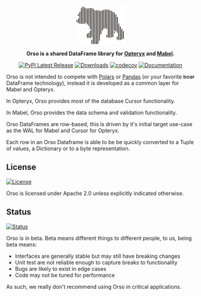 <div align="center">

![Orso](https://raw.githubusercontent.com/mabel-dev/orso/main/orso.png)

**Orso is a shared DataFrame library for [Opteryx](https://opteryx.dev/) and [Mabel](https://github.com/mabel-dev/mabel).**

[![PyPI Latest Release](https://img.shields.io/pypi/v/orso.svg)](https://pypi.org/project/orso/)
[![Downloads](https://static.pepy.tech/badge/orso)](https://pepy.tech/project/orso)
[![codecov](https://codecov.io/gh/mabel-dev/orso/branch/main/graph/badge.svg?token=nl9JwOVdPs)](https://codecov.io/gh/mabel-dev/orso)
[![Documentation](https://img.shields.io/badge/Documentation-018EF5?logo=ReadMe&logoColor=fff&style=flat)](https://opteryx.dev/latest/get-started/ecosystem/orso/)

</div>

Orso is not intended to compete with [Polars](https://www.pola.rs/) or [Pandas](https://pandas.pydata.org/) (or your favorite ~~bear~~ DataFrame technology), instead it is developed as a common layer for Mabel and Opteryx.

In Opteryx, Orso provides most of the database Cursor functionality.

In Mabel, Orso provides the data schema and validation functionality.

Orso DataFrames are row-based, this is driven by it's initial target use-case as the WAL for Mabel and Cursor for Opteryx.

Each row in an Orso Dataframe is able to be be quickly converted to a Tuple of values, a Dictionary or to a byte representation.

## License

[![License](https://img.shields.io/badge/license-Apache%202.0-blue.svg)](https://github.com/mabel-dev/orso/blob/master/LICENSE)

Orso is licensed under Apache 2.0 unless explicitly indicated otherwise.

## Status

[![Status](https://img.shields.io/badge/Status-beta-orange)](https://github.com/mabel-dev/orso)

Orso is in beta. Beta means different things to different people, to us, being beta means:

- Interfaces are generally stable but may still have breaking changes
- Unit test are not reliable enough to capture breaks to functionality
- Bugs are likely to exist in edge cases
- Code may not be tuned for performance

As such, we really don't recommend using Orso in critical applications.